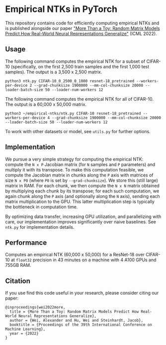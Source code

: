 # Empirical NTKs in PyTorch

This repository contains code for efficiently computing empirical NTKs and is published alongside our paper ["More Than a Toy: Random Matrix Models Predict How Real-World Neural Representations Generalize"](https://arxiv.org/abs/2203.06176) (ICML 2022).

## Usage

The following command computes the empirical NTK for a subset of CIFAR-10 (specifically, on the first 2,500 train samples and the first 1,000 test samples). The output is a 3,500 x 2,500 matrix.
```
python3 ntk.py CIFAR-10_0_2500_0_1000 resnet-18_pretrained --workers-per-device 2 --grad-chunksize 1900000 --mm-col-chunksize 20000 --loader-batch-size 50 --loader-num-workers 12
```

The following command computes the empirical NTK for all of CIFAR-10. The output is a 60,000 x 50,000 matrix.
```
python3 ~/empirical-ntks/ntk.py CIFAR-10 resnet-18_pretrained --workers-per-device 4 --grad-chunksize 1900000 --mm-col-chunksize 20000 --loader-batch-size 50 --loader-num-workers 12
```

To work with other datasets or model, see `utils.py` for further options.


## Implementation

We pursue a very simple strategy for computing the empirical NTK: compute the `N x P` Jacobian matrix (for `N` samples and `P` parameters) and multiply it with its transpose. To make this computation feasible, we compute the Jacobian matrix in chunks along the `P` axis with matrices of size `N x P0` (where `P0` is set by `--grad-chunksize`). We store this (still large) matrix in RAM. For each chunk, we then compute the `N x N` matrix obtained by multiplying each chunk by its transpose; for each such computation, we again chunk along the `P` axis (and optionally along the `N` axis), sending each matrix multiplication to the GPU. This latter multiplication step is typically the bottleneck in computation time.

By optimizing data transfer, increasing GPU utilization, and parallelizing with care, our implementation improves significantly over naive baselines. See `ntk.py` for implementation details.

## Performance

Computes an empirical NTK (60,000 x 50,000) for a ResNet-18 over CIFAR-10 at `float32` precision in 43 minutes on a machine with 4 A100 GPUs and 755GB RAM.

## Citation

If you use find this code useful in your research, please consider citing our paper:
```
@inproceedings{wei2022more,
  title = {More Than a Toy: Random Matrix Models Predict How Real-World Neural Representations Generalize},
  author = {Wei, Alexander and Hu, Wei and Steinhardt, Jacob},
  booktitle = {Proceedings of the 39th International Conference on Machine Learning},
  year = {2022}
}
```
